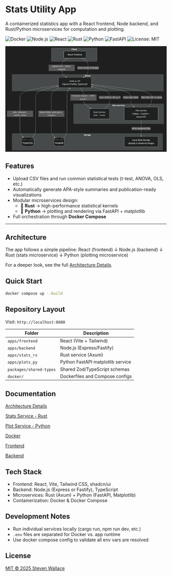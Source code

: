 # Stats Utility App

A containerized statistics app with a React frontend, Node backend, and Rust/Python microservices for computation and plotting.

![Docker](https://img.shields.io/badge/Docker-Compose-blue?logo=docker)
![Node.js](https://img.shields.io/badge/Node.js-20+-green?logo=node.js)
![React](https://img.shields.io/badge/React-18+-informational?logo=react)
![Rust](https://img.shields.io/badge/Rust-1.80+-orange?logo=rust)
![Python](https://img.shields.io/badge/Python-3.11+-yellow?logo=python)
![FastAPI](https://img.shields.io/badge/FastAPI-Backend-teal?logo=fastapi)
![License: MIT](https://img.shields.io/badge/License-MIT-blue.svg)

![Architecture Diagram](docs/architecture.jpg)

## Features

- Upload CSV files and run common statistical tests (t-test, ANOVA, OLS, etc.)
- Automatically generate APA-style summaries and publication-ready visualizations
- Modular microservices design:
  - 🦀 **Rust** → high-performance statistical kernels
  - 🐍 **Python** → plotting and rendering via FastAPI + matplotlib
- Full orchestration through **Docker Compose**

---

## Architecture

The app follows a simple pipeline:
React (frontend)
↓
Node.js (backend)
↓
Rust (stats microservice)
↓
Python (plotting microservice)

For a deeper look, see the full [Architecture Details](./docs/architecture.md).

## Quick Start

```bash
docker compose up --build
```

## Repository Layout

Visit: `http://localhost:8080`

| Folder                  | Description                       |
| ----------------------- | --------------------------------- |
| `apps/frontend`         | React (Vite + Tailwind)           |
| `apps/backend`          | Node.js (Express/Fastify)         |
| `apps/stats_rs`         | Rust service (Axum)               |
| `apps/plots_py`         | Python FastAPI matplotlib service |
| `packages/shared-types` | Shared Zod/TypeScript schemas     |
| `docker/`               | Dockerfiles and Compose configs   |

## Documentation

[Architecture Details](./docs/architecture.md)

[Stats Service - Rust](./docs/stats_rs.md)

[Plot Service - Python](./docs/plots_py.md)

[Docker](./docs/docker.md)

[Frontend](./docs/frontend.md)

[Backend](./docs/backend.md)

## Tech Stack

- Frontend: React, Vite, Tailwind CSS, shadcn/ui
- Backend: Node.js (Express or Fastify), TypeScript
- Microservices: Rust (Axum) + Python (FastAPI, Matplotlib)
- Containerization: Docker & Docker Compose

## Development Notes

- Run individual services locally (cargo run, npm run dev, etc.)
- `.env` files are separated for Docker vs. app runtime
- Use docker compose config to validate all env vars are resolved

## License

[MIT © 2025 Steven Wallace](./LICENSE)
